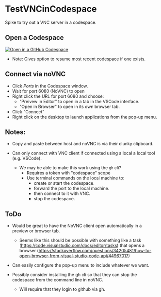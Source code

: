 # TestVNCinCodespace
Spike to try out a VNC server in a codespace.

## Open a Codespace

[![Open in a GitHub Codespace](https://github.com/codespaces/badge.svg)](https://codespaces.new/braughtg/TestVNCinCodespace?quickstart=1)
- Note: Gives option to resume most recent codespace if one exists.

## Connect via noVNC

- Click *Ports* in the Codespace window.
- Wait for port 6080 (NoVNC) to open
- Right click the URL for port 6080 and choose:
  - "Preivew in Editor" to open in a tab in the VSCode interface.
  - "Open in Browser" to open in its own browser tab.
- Click "Connect"
- Right click on the desktop to launch applications from the pop-up menu.

## Notes:
       
- Copy and paste between host and noVNC is via their clunky clipboard.

- Can only connect with VNC client if connected using a local a local tool (e.g. VSCode).
  - We may be able to make this work using the `gh` cli?
    - Requires a token with "codespace" scope
    - Use terminal commands on the local machine to:
      - create or start the codespace.
      - forward the port to the local machine.
      - then connect to it with VNC.
      - stop the codespace.

## ToDo

- Would be great to have the NoVNC client open automatically in a preview or browser tab.
  - Seems like this should be possible with something like a task (https://code.visualstudio.com/docs/editor/tasks) that opens a browser (https://stackoverflow.com/questions/34205481/how-to-open-browser-from-visual-studio-code-api/44967017)

- Can easily configure the pop-up menu to include whatever we want.

- Possibly consider installing the gh cli so that they can stop the codespace from the command line in noVNC.
  - Will require that they login to github via gh.
